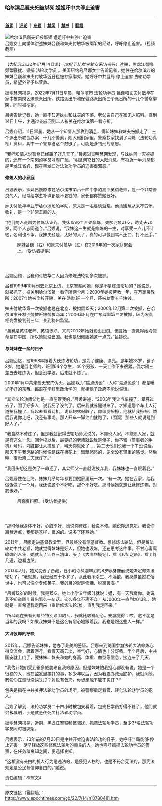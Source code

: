 ### 哈尔滨吕巍夫妇被绑架 姐姐吁中共停止迫害

---

#### [首页](../../../..?n13780481) &nbsp;|&nbsp; [评论](../../../../../epoch-comment?n13780481) &nbsp;|&nbsp; [专题](../../../../../epoch-special?n13780481) &nbsp;|&nbsp; [禁闻](../../../../../epoch-news?n13780481) &nbsp;|&nbsp; [禁书](../../../../../books?n13780481) &nbsp;|&nbsp; [翻墙](https://github.com/gfw-breaker/nogfw/blob/master/README.md?n13780481)


<div><img alt="哈尔滨吕巍夫妇被绑架 姐姐吁中共停止迫害" class="attachment-djy_600_400 size-djy_600_400 wp-post-image" src="https://i.epochtimes.com/assets/uploads/2022/07/id13780526-Screen-Shot-2022-07-14-at-12.36.20-AM-600x400.png"/>
<div class="caption">
 吕娜女士向媒体讲述妹妹吕巍和妹夫付敏华被绑架的经过，呼吁停止迫害。（视频截图）
</div></div><hr/><div class="post_content" id="artbody" itemprop="articleBody">
 <!-- article content begin -->
 <p>
  【大纪元2022年07月14日讯】（大纪元记者李新安采访报导）近期，黑龙江警察频繁骚扰、抓捕
  <ok href="https://www.epochtimes.com/gb/tag/%E6%B3%95%E8%BD%AE%E5%8A%9F%E5%AD%A6%E5%91%98.html">
   法轮功学员
  </ok>
  。美国纽约的吕娜女士告诉记者，她住在哈尔滨市的妹妹吕巍和妹夫付敏华近日也被抄家绑架，她呼吁中共当局
  <ok href="https://www.epochtimes.com/gb/tag/%E5%81%9C%E6%AD%A2%E8%BF%AB%E5%AE%B3.html">
   停止迫害
  </ok>
  法轮功学员，希望外界予以营救。
 </p>
 <p>
  据明慧网报导，2022年7月11日早晨，哈尔滨市
  <ok href="https://www.epochtimes.com/gb/tag/%E6%B3%95%E8%BD%AE%E5%8A%9F%E5%AD%A6%E5%91%98.html">
   法轮功学员
  </ok>
  吕巍和丈夫付敏华在家中被南岗区燎原派出所、铁路派出所和保健路派出所三个派出所的十几个警察绑架，同时被抄家。
 </p>
 <p>
  吕娜告诉记者，她一直不知道妹妹和妹夫的下落，老父亲自己在家无人照料。直到14日上午，才通过亲戚问到二人被关在哈尔滨第一看守所。
 </p>
 <p>
  吕娜介绍，11日早晨，她从一个知情人那收到消息，得知妹妹和妹夫被抓走了，三个派出所联合办案，十几个警察，闯入他们家里。警察抄家找到了两箱（法轮功真相）资料，其中一个警察说这个数够了，可能是够判刑的意思。
 </p>
 <p>
  “我听知情人说警察已经蹲了好几天了。”吕娜浏览明慧网发现，与妹妹同一天被抓的，还有一个南岗的学员叫周广慧。“明慧网12日的大陆消息，有将近一半消息都是黑龙江省的，现在黑龙江对法轮功学员的迫害很邪恶。”
 </p>
 <h4>
  修炼人的小家庭
 </h4>
 <p>
  吕娜表示，妹妹吕巍原来是哈尔滨市第六十四中学的高中英语老师，是一个非常善良的人，经常给学生补课都是不要钱的，家长都称赞她很好。
 </p>
 <p>
  妹夫付敏华毕业于哈尔滨船舶学院，原来是一名建筑监理。他搞建筑从来不受贿、收礼，是一个非常正直的人。
 </p>
 <p>
  “他们两人是因为修炼认识的。我妹1996年开始修炼，她那时候21岁，她丈夫26岁，两个人志同道合。”吕娜说，“我妹这一生就是修炼的一生，对享受一点儿不计较，名利也不争，我妹夫也是，太好的人了，真的可以做到骂不还口，打不还手。”
 </p>
 <figure aria-describedby="caption-attachment-13780529" class="wp-caption aligncenter" id="attachment_13780529" style="width: 389px">
  <ok href="https://i.epochtimes.com/assets/uploads/2022/07/id13780529-927772ccb02cae18dfcd9401cd8c574197f3c079-1.jpeg" target="_blank">
   <img alt="" class="wp-image-13780529" src="https://i.epochtimes.com/assets/uploads/2022/07/id13780529-927772ccb02cae18dfcd9401cd8c574197f3c079-1.jpeg"/>
  </ok>
  <br/><figcaption class="wp-caption-text" id="caption-attachment-13780529">
   妹妹吕巍（右）和妹夫付敏华（左）在2016年的一次家庭聚会上。（受访者提供）
  </figcaption><br/>
 </figure><br/>
 <p>
  吕娜回顾，吕巍和付敏华二人因为修炼法轮功多次被抓。
 </p>
 <p>
  吕巍1999年10月份去北京上访，北京警察问她，你是不是炼法轮功的？她说是，就被抓了，被关到哈尔滨第一看守所两个月；2000年她被劳教一年，在万家劳教所；2007年她被学校开除，关在
  <ok href="https://www.epochtimes.com/gb/tag/%E6%B4%97%E8%84%91%E7%8F%AD.html">
   洗脑班
  </ok>
  一个月，还被勒索五千块钱。
 </p>
 <p>
  妹夫付敏华第一次被抓也是在北京，被拘留15天；2000年12月第二次被抓，在哈尔滨市长林子劳教所被劳教两年；2006年5月在广东深圳第三次被抓，因为发真相光盘被判刑三年，关到梅州监狱。
 </p>
 <p>
  “吕巍是英语老师，英语很好，其实2002年她就能出出国。但是她一直觉得她的使命是在中国，所以她就没出国。我也是很佩服她这一点的。”吕娜说。
 </p>
 <h4>
  与妹妹在一起的日子
 </h4>
 <p>
  吕娜回忆，她1998年跟着大伙炼法轮功，是为了健康、漂亮。那年她28岁，孩子2岁。她是当老师的，班里64个学生，40个男孩，一天工作下来很累。偶尔隔三差五去炼炼功，但是没学法，后来就不炼了。
 </p>
 <p>
  2001年1月中共炮制天安门伪火，吕娜以为“焦点访谈”（人称“焦点谎谈”）都是曝光不好的东西。每周在学校里政治学习，就相信了政府不能说假话。
 </p>
 <p>
  “其实法轮功师父也是一直在管我的，”吕娜讲述，“2003年我让汽车撞了，晕死过去了，围了好多人，说我死了没气了。后来我就苏醒过来了，才知道那个车上人行道把我撞了。我起来看看司机，说我的衣服脏了，你给我擦擦，他就给我擦擦。然后我说你走吧，我还有事呢。那人开车一脚油门就跑了，（围观）那些人就说碰到好人了。”
 </p>
 <p>
  “我虽然不修炼了，但是我就记得法轮功师父说的，不能讹人家，不能赖人家，就是有这么一念。回学校以后，最要好的老师就说我是傻子，你不留（肇事者的手机）号码，内脏都让人撞破了，明天你就死了……第二天他们说我一下午没说话。那天下午我走路的时候像是踩在棉花上，飘飘悠悠的，完全没有轻重的感觉。然后睡一宿觉第二天就好了。”
 </p>
 <p>
  “我回头想这是欠了一命还了，其实师父一直就没放弃我，我妹妹也一直跟着我。”
 </p>
 <p>
  吕娜居住在上海，妹妹几乎每年都要到她家里玩一次。“有一次，她在我家，给我做饭做了一个月。我还说这个不好吃，那个不好吃。那时候她就想让我修炼嘛，对我很好。”
 </p>
 <figure aria-describedby="caption-attachment-13780530" class="wp-caption aligncenter" id="attachment_13780530" style="width: 308px">
  <ok href="https://i.epochtimes.com/assets/uploads/2022/07/id13780530-3db08f811c6495c462c5737e71fc5aca0136a088-1.jpeg" target="_blank">
   <img alt="" class="wp-image-13780530" src="https://i.epochtimes.com/assets/uploads/2022/07/id13780530-3db08f811c6495c462c5737e71fc5aca0136a088-1.jpeg"/>
  </ok>
  <br/><figcaption class="wp-caption-text" id="caption-attachment-13780530">
   吕巍资料照。（受访者提供）
  </figcaption><br/>
 </figure><br/>
 <p>
  “那时候我身体不好，心脏不好，她说你修炼，我说不修。她说你退党吧，我说你离我远点，我都是这样，很凶的。说多了还骂她。”
 </p>
 <p>
  2013年，吕娜走进基督教堂里，但最终没有信基督教。想修炼法轮法，但是炼法轮功中共老抓，她就觉得妹妹是好人，但她也没炼，还在思考这件事。不甘心庸庸碌碌的人生，她就去了江西三清山，买了《大唐西域记》，看《玄奘之路》，看了好几遍，边看边哭。
 </p>
 <p>
  2013年7月，她又就去了西藏，在小昭寺释迦牟尼的8岁等身像前说她决定修炼法轮功了。“我就想，我已经四十多岁了，从此我不杀生、不淫欲。我感觉虽然在俗世中，也可以像个专修弟子。我的目的就是修佛，脱离苦海。”
 </p>
 <p>
  “吕巍12岁的时候，我是15岁。她上小学五年级时就说：姐，有一天我度你。她说我不知道哪儿冒出那么一句话。这么多年不离不弃！从2000年一直到2013年，她就是一直希望我走回来（重新修炼法轮功），直到我走回来。”
 </p>
 <p>
  “所以现在我看到那些特别顽固的人，我就比较有耐心。我就觉得：哎，这不就是当年的我吗？如果我妹妹不是这么有耐心地跟着我，我也是跟这些人一样。”
 </p>
 <h4>
  大洋彼岸的呼唤
 </h4>
 <p>
  2015年，吕娜告诉妹妹，她办了赴美的签证。吕娜来到美国参加法轮大法修炼心得交流会，跟着游行，看着天高云淡，空气好，心情也十分舒畅。半个月后，中共国安就上门了，要妹妹、妹夫和她的身高、体重、血型等信息，接连来了几天。
 </p>
 <p>
  “我估计她们受到很多威胁来自我的原因，但是妹妹怕我担心都没有说。她是一个很稳的人，她在监狱里挨打的事，多少年以后，因为我要办政治庇护，我就问他，我说你在监狱没挨过打？她说有包夹，你想想能不能不挨打？”
 </p>
 <p>
  包夹是指在中共关押法轮功学员的场所，被警察指定看管、转化法轮功学员的犯人。
 </p>
 <p>
  吕娜了解到，法轮功学员二十四小时被包夹看着，包夹把学员打得不炼了，他们就会被减刑，于是就是往死里打法轮功学员。
 </p>
 <p>
  据明慧网报导，近期，黑龙江警察频繁骚扰、抓捕法轮功学员，至少37名法轮功学员同时被绑架。
 </p>
 <p>
  吕娜表示，23年前的7月20日是中共开始迫害法轮功的日子，她呼吁当局能够
  <ok href="https://www.epochtimes.com/gb/tag/%E5%81%9C%E6%AD%A2%E8%BF%AB%E5%AE%B3.html">
   停止迫害
  </ok>
  ，尽早释放这些修炼法轮功的善良的人。她也呼吁抓捕法轮功学员的警察，在任务和良知之间，要选择良知。
 </p>
 <p>
  “这样没有来由的抓人行为是违法的，是侵犯人权的，也是不符合宪法的，那宪法规定是公民有信仰自由的。”她说。
 </p>
 <p>
  责任编辑：林琮文#
 </p>
 <!-- article content end -->
 <div id="below_article_ad">
 </div>
</div>


---

原文链接（需翻墙）：https://www.epochtimes.com/gb/22/7/14/n13780481.htm